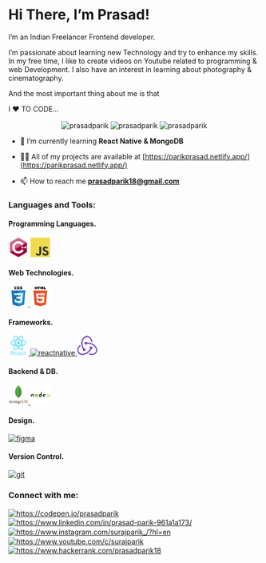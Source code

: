 # Hi There, I’m Prasad!

I’m an Indian Freelancer Frontend developer.

I’m passionate about learning new Technology and try to enhance my skills. In my free time, I like to create videos on Youtube related to programming & web Development. I also have an interest in learning about photography & cinematography.

And the most important thing about me is that

I ❤ TO CODE...

<!-- ![Anurag's GitHub stats](https://github-readme-stats.vercel.app/api?username=prasadparik&hide=contribs,prs) -->



<div align="center">
  <img align="center" width="30%" src="https://github-readme-stats.vercel.app/api?username=prasadparik&show_icons=true&locale=en" alt="prasadparik" />
  
<img align="center"  width="30%"  src="https://github-readme-stats.vercel.app/api/top-langs?username=prasadparik&show_icons=true&locale=en&layout=compact" alt="prasadparik" />

<img  align="center" width="30%"  src="https://github-readme-streak-stats.herokuapp.com/?user=prasadparik&" alt="prasadparik" />
</div>





- 🌱 I’m currently learning **React Native & MongoDB**

- 👨‍💻 All of my projects are available at [https://parikprasad.netlify.app/](https://parikprasad.netlify.app/)

- 📫 How to reach me **prasadparik18@gmail.com**

<h3 align="left">Languages and Tools:</h3>

#### Programming Languages.  
<div> 
  <a href="https://www.w3schools.com/cpp/" target="_blank" padding="50"> <img src="https://raw.githubusercontent.com/devicons/devicon/master/icons/cplusplus/cplusplus-original.svg" alt="cplusplus" width="40" height="40"/></a>
 <a href="https://developer.mozilla.org/en-US/docs/Web/JavaScript" target="_blank"> <img src="https://raw.githubusercontent.com/devicons/devicon/master/icons/javascript/javascript-original.svg" alt="javascript" width="40" height="40"/> </a> 
</div>

#### Web Technologies.
<div>  
  <a href="https://www.w3schools.com/css/" target="_blank"> <img src="https://raw.githubusercontent.com/devicons/devicon/master/icons/css3/css3-original-wordmark.svg" alt="css3" width="40" height="40"/> </a>    
  <a href="https://www.w3.org/html/" target="_blank"> <img src="https://raw.githubusercontent.com/devicons/devicon/master/icons/html5/html5-original-wordmark.svg" alt="html5" width="40" height="40"/> </a> 
</div>

#### Frameworks.
<div> 
  <a href="https://reactjs.org/" target="_blank"> <img src="https://raw.githubusercontent.com/devicons/devicon/master/icons/react/react-original-wordmark.svg" alt="react" width="40" height="40"/> </a>  
  <a href="https://reactnative.dev/" target="_blank"> <img src="https://reactnative.dev/img/header_logo.svg" alt="reactnative" width="40" height="40"/> </a> 
  <a href="https://redux.js.org" target="_blank"> <img src="https://raw.githubusercontent.com/devicons/devicon/master/icons/redux/redux-original.svg" alt="redux" width="40" height="40"/> </a> 
</div>

#### Backend & DB.
 <div> 
  <a href="https://www.mongodb.com/" target="_blank"> <img src="https://raw.githubusercontent.com/devicons/devicon/master/icons/mongodb/mongodb-original-wordmark.svg" alt="mongodb" width="40" height="40"/> </a> 
  <a href="https://nodejs.org" target="_blank"> <img src="https://raw.githubusercontent.com/devicons/devicon/master/icons/nodejs/nodejs-original-wordmark.svg" alt="nodejs" width="40" height="40"/> </a> 
</div>

#### Design.
  <a href="https://www.figma.com/" target="_blank"> <img src="https://www.vectorlogo.zone/logos/figma/figma-icon.svg" alt="figma" width="40" height="40"/> </a> 
#### Version Control.
  <a href="https://git-scm.com/" target="_blank"> <img src="https://www.vectorlogo.zone/logos/git-scm/git-scm-icon.svg" alt="git" width="40" height="40"/> </a> 

<h3 align="left">Connect with me:</h3>
<p align="left">
<a href="https://codepen.io/https://codepen.io/prasadparik" target="blank"><img align="center" src="https://raw.githubusercontent.com/rahuldkjain/github-profile-readme-generator/master/src/images/icons/Social/codepen.svg" alt="https://codepen.io/prasadparik" height="30" width="40" /></a>
<a href="https://linkedin.com/in/https://www.linkedin.com/in/prasad-parik-961a1a173/" target="blank"><img align="center" src="https://raw.githubusercontent.com/rahuldkjain/github-profile-readme-generator/master/src/images/icons/Social/linked-in-alt.svg" alt="https://www.linkedin.com/in/prasad-parik-961a1a173/" height="30" width="40" /></a>
<a href="https://instagram.com/https://www.instagram.com/surajparik_/?hl=en" target="blank"><img align="center" src="https://raw.githubusercontent.com/rahuldkjain/github-profile-readme-generator/master/src/images/icons/Social/instagram.svg" alt="https://www.instagram.com/surajparik_/?hl=en" height="30" width="40" /></a>
<a href="https://www.youtube.com/c/https://www.youtube.com/c/surajparik" target="blank"><img align="center" src="https://raw.githubusercontent.com/rahuldkjain/github-profile-readme-generator/master/src/images/icons/Social/youtube.svg" alt="https://www.youtube.com/c/surajparik" height="30" width="40" /></a>
<a href="https://www.hackerrank.com/https://www.hackerrank.com/prasadparik18" target="blank"><img align="center" src="https://raw.githubusercontent.com/rahuldkjain/github-profile-readme-generator/master/src/images/icons/Social/hackerrank.svg" alt="https://www.hackerrank.com/prasadparik18" height="30" width="40" /></a>
</p>
